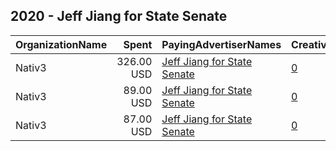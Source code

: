 ## 2020 - Jeff Jiang for State Senate 
|OrganizationName|Spent|PayingAdvertiserNames|CreativeUrls|Impressions|Genders|AgeBrackets|CountryCodes|BillingAddresses|CandidateBallotInformation|
|:---|---:|:---|:---|---:|:---|:---|:---|:---|:---|
|Nativ3|326.00 USD|[Jeff Jiang for State Senate](2020/Jeff_Jiang_for_State_Senate.md)|[0](https://www.snap.com/political-ads/asset/246194954711d32736c0bc5045982afd55016a5a40589dd011204fd2629e9e4b?mediaType=mp4)|79,306||18-30|united states|US||
|Nativ3|89.00 USD|[Jeff Jiang for State Senate](2020/Jeff_Jiang_for_State_Senate.md)|[0](https://www.snap.com/political-ads/asset/1c47d7e2125e222419e9377ae10c3f235b41aac9e747cb89db977d11379f7ba8?mediaType=mp4)|33,257||18-30|united states|US||
|Nativ3|87.00 USD|[Jeff Jiang for State Senate](2020/Jeff_Jiang_for_State_Senate.md)|[0](https://www.snap.com/political-ads/asset/c664417ca72600e8b0449807b6e92f77723258708a46faa8c4606e7f1b6174d9?mediaType=mp4)|32,338||18-30|united states|US||
